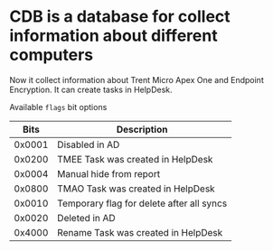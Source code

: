 # CDB is a database for collect information about different computers

Now it collect information about Trent Micro Apex One and Endpoint Encryption.
It can create tasks in HelpDesk.


Available `flags` bit options

| Bits   | Description                               |
|--------|-------------------------------------------|
| 0x0001 | Disabled in AD                            |
| 0x0200 | TMEE Task was created in HelpDesk         |
| 0x0004 | Manual hide from report                   |
| 0x0800 | TMAO Task was created in HelpDesk         |
| 0x0010 | Temporary flag for delete after all syncs |
| 0x0020 | Deleted in AD                             |
| 0x4000 | Rename Task was created in HelpDesk       |
